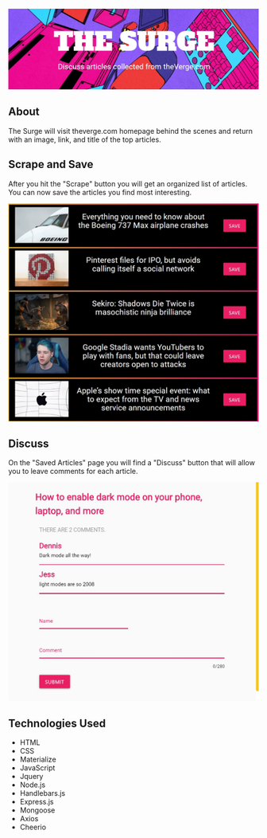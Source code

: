 <p align="center"><img src="./public/images/ts_header.jpg" alt="Full Circle Preview" width="650"></p>

## About

The Surge will visit theverge.com homepage behind the scenes and return with an image, link, and title of the top articles.

## Scrape and Save

After you hit the "Scrape" button you will get an organized list of articles. You can now save the articles you find most interesting.

<p align="center"><img src="./public/images/ts_scraped.jpg" alt="Full Circle Preview" width="650"></p>



## Discuss

On the "Saved Articles" page you will find a "Discuss" button that will allow you to leave comments for each article.

<p align="center"><img src="./public/images/ts_comments.jpg" alt="Full Circle Preview" width="650"></p>

## Technologies Used

* HTML
* CSS
* Materialize 
* JavaScript
* Jquery
* Node.js
* Handlebars.js
* Express.js
* Mongoose
* Axios
* Cheerio
